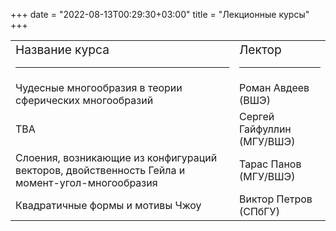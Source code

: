 ﻿+++
date = "2022-08-13T00:29:30+03:00"
title = "Лекционные курсы"
+++

<table class="lectors"><col class="col60"><col class="col40">
 <tbody>
<tr>
<td><big>Название курса</big>
<hr class="page-header-hr" /></td>
<td><big>Лектор</big>
<hr class="page-header-hr" /></td>
</tr>

<tr>
<td>Чудесные многообразия в теории сферических многообразий</td>
<td>Роман Авдеев (ВШЭ)</td>
</tr>

<tr>
<td>TBA</td>
<td>Сергей Гайфуллин (МГУ/ВШЭ)</td>
</tr>

<tr>
<td>Слоения, возникающие из конфигураций векторов, двойственность Гейла и момент-угол-многообразия</td>
<td>Тарас Панов (МГУ/ВШЭ)</td>
</tr>

<tr>
<td>Квадратичные формы и мотивы Чжоу</td>
<td>Виктор Петров (СПбГУ)</td>
</tr>

 </tbody>
</table>
